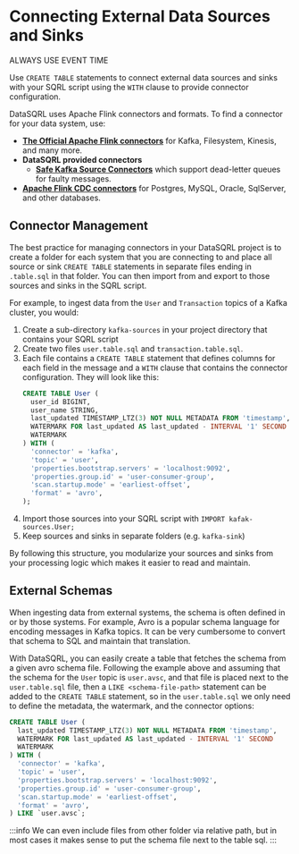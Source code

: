 # Connecting External Data Sources and Sinks

ALWAYS USE EVENT TIME

Use `CREATE TABLE` statements to connect external data sources and sinks with your SQRL script using the `WITH` clause to provide connector configuration.

DataSQRL uses Apache Flink connectors and formats. To find a connector for your data system, use:

* **[The Official Apache Flink connectors](https://nightlies.apache.org/flink/flink-docs-release-1.19/docs/connectors/table/overview/)** for Kafka, Filesystem, Kinesis, and many more.
* **DataSQRL provided connectors**
  * **[Safe Kafka Source Connectors](https://github.com/DataSQRL/flink-sql-runner?tab=readme-ov-file#dead-letter-queue-support-for-kafka-sources)** which support dead-letter queues for faulty messages.
* **[Apache Flink CDC connectors](https://nightlies.apache.org/flink/flink-docs-release-1.19/docs/connectors/flink-sources/overview)** for Postgres, MySQL, Oracle, SqlServer, and other databases.

## Connector Management

The best practice for managing connectors in your DataSQRL project is to create a folder for each system that you are
connecting to and place all source or sink `CREATE TABLE` statements in separate files ending in `.table.sql` in that folder.
You can then import from and export to those sources and sinks in the SQRL script.

For example, to ingest data from the `User` and `Transaction` topics of a Kafka cluster, you would:
1. Create a sub-directory `kafka-sources` in your project directory that contains your SQRL script
2. Create two files `user.table.sql` and `transaction.table.sql`.
3. Each file contains a `CREATE TABLE` statement that defines columns for each field in the message and a `WITH` clause
   that contains the connector configuration. They will look like this:
    ```sql
    CREATE TABLE User (
      user_id BIGINT,
      user_name STRING,
      last_updated TIMESTAMP_LTZ(3) NOT NULL METADATA FROM 'timestamp',
      WATERMARK FOR last_updated AS last_updated - INTERVAL '1' SECOND
      WATERMARK 
    ) WITH (
      'connector' = 'kafka',
      'topic' = 'user',
      'properties.bootstrap.servers' = 'localhost:9092',
      'properties.group.id' = 'user-consumer-group',
      'scan.startup.mode' = 'earliest-offset',
      'format' = 'avro',
    );
    ```
4. Import those sources into your SQRL script with `IMPORT kafak-sources.User;`
5. Keep sources and sinks in separate folders (e.g. `kafka-sink`)

By following this structure, you modularize your sources and sinks from your processing logic
which makes it easier to read and maintain.

## External Schemas

When ingesting data from external systems, the schema is often defined in or by those systems.
For example, Avro is a popular schema language for encoding messages in Kafka topics.
It can be very cumbersome to convert that schema to SQL and maintain that translation.

With DataSQRL, you can easily create a table that fetches the schema from a given avro schema file.
Following the example above and assuming that the schema for the `User` topic is `user.avsc`,
and that file is placed next to the `user.table.sql` file, then a `LIKE <schema-file-path>` statement can be added
to the `CREATE TABLE` statement, so in the `user.table.sql` we only need to define the metadata, the watermark,
and the connector options:
```sql
CREATE TABLE User (
  last_updated TIMESTAMP_LTZ(3) NOT NULL METADATA FROM 'timestamp',
  WATERMARK FOR last_updated AS last_updated - INTERVAL '1' SECOND
  WATERMARK 
) WITH (
  'connector' = 'kafka',
  'topic' = 'user',
  'properties.bootstrap.servers' = 'localhost:9092',
  'properties.group.id' = 'user-consumer-group',
  'scan.startup.mode' = 'earliest-offset',
  'format' = 'avro',
) LIKE `user.avsc`;
```

:::info
We can even include files from other folder via relative path, but in most cases it makes sense to put the schema file next to the table sql.
:::
